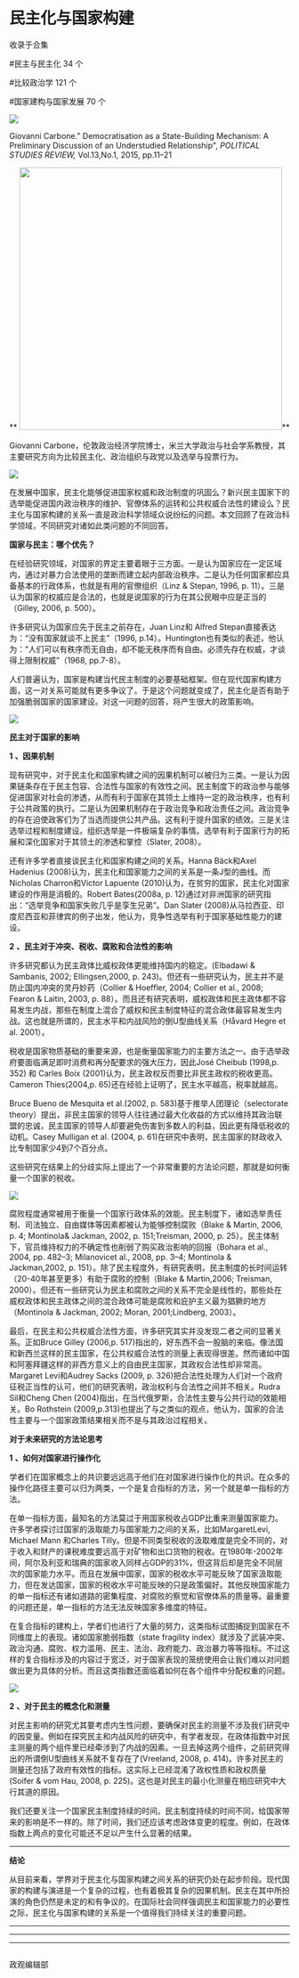 # 民主化与国家构建


收录于合集

#民主与民主化 34 个

#比较政治学 121 个

#国家建构与国家发展 70 个

**<img src='/images/641/2.png' width='auto' />**

Giovanni Carbone." Democratisation as a State-Building Mechanism: A
Preliminary Discussion of an Understudied Relationship", _POLITICAL STUDIES
REVIEW,_ Vol.13,No.1, 2015, pp.11–21

 ** **<img src='/images/641/3.png' width='472px' />****

Giovanni Carbone，伦敦政治经济学院博士，米兰大学政治与社会学系教授，其主要研究方向为比较民主化、政治组织与政党以及选举与投票行为。

![](/images/641/4.png)

在发展中国家，民主化能够促进国家权威和政治制度的巩固么？新兴民主国家下的选举能促进国内政治秩序的维护、官僚体系的运转和公共权威合法性的建设么？民主化与国家构建的关系一直是政治科学领域众说纷纭的问题。本文回顾了在政治科学领域，不同研究对诸如此类问题的不同回答。

**国家与民主：哪个优先？**

在经验研究领域，对国家的界定主要着眼于三方面。一是认为国家应在一定区域内，通过对暴力合法使用的垄断而建立起内部政治秩序。二是认为任何国家都应具备基本的行政体系，也就是有用的官僚组织（Linz
& Stepan, 1996, p. 11）。三是认为国家的权威应是合法的，也就是说国家的行为在其公民眼中应是正当的（Gilley, 2006, p.
500）。

许多研究认为国家应先于民主之前存在，Juan Linz和 Alfred Stepan直接表达为：“没有国家就谈不上民主”（1996,
p.14）。Huntington也有类似的表述，他认为：“人们可以有秩序而无自由，却不能无秩序而有自由。必须先存在权威，才谈得上限制权威”（1968,
pp.7-8）。

人们普遍认为，国家是构建当代民主制度的必要基础框架。但在现代国家构建方面，这一对关系可能就有更多争议了。于是这个问题就变成了，民主化是否有助于加强脆弱国家的国家建设。对这一问题的回答，将产生很大的政策影响。

![](/images/641/5.jpeg)

 **民主对于国家的影响**

 **1** **、因果机制**

现有研究中，对于民主化和国家构建之间的因果机制可以被归为三类。一是认为因果链条存在于民主包容、合法性与国家的有效性之间。民主制度下的政治参与能够促进国家对社会的渗透，从而有利于国家在其领土上维持一定的政治秩序，也有利于公共政策的执行。二是认为因果机制存在于政治竞争和政治责任之间。政治竞争的存在迫使政客们为了当选而提供公共产品。这有利于提升国家的绩效。三是关注选举过程和制度建设。组织选举是一件极端复杂的事情。选举有利于国家行为的拓展和深化国家对于其领土的渗透和掌控（Slater,
2008）。

还有许多学者直接谈民主化和国家构建之间的关系。Hanna Bäck和Axel Hadenius
(2008)认为，民主化和国家能力之间的关系是一条J型的曲线。而Nicholas Charron和Victor Lapuente
(2010)认为，在贫穷的国家，民主化对国家建设的作用是消极的。Robert Bates(2008a, p.
12)通过对非洲国家的研究指出：“选举竞争和国家失败几乎是孪生兄弟”。Dan Slater
(2008)从马拉西亚、印度尼西亚和菲律宾的例子出发，他认为，竞争性选举有利于国家基础性能力的建设。

 **2** **、民主对于冲突、税收、腐败和合法性的影响**

许多研究都认为民主政体比威权政体更能维持国内的稳定。(Elbadawi & Sambanis, 2002; Ellingsen,2000, p.
243)。但还有一些研究认为，民主并不是防止国内冲突的灵丹妙药（Collier & Hoeffler, 2004; Collier et al.,
2008; Fearon & Laitin, 2003, p.
88）。而且还有研究表明，威权政体和民主政体都不容易发生内战，那些在制度上混合了威权和民主制度特征的混合政体最容易发生内战。这也就是所谓的，民主水平和内战风险的倒U型曲线关系（Håvard
Hegre et al. 2001）。

税收是国家物质基础的重要来源，也是衡量国家能力的主要方法之一。由于选举政府要面临满足即时消费和再分配要求的强大压力，因此José Cheibub
(1998,p. 352) 和 Carles Boix (2001)认为，民主政权反而要比非民主政权的税收更高。Cameron Thies(2004,p.
65)还在经验上证明了，民主水平越高，税率就越高。

Bruce Bueno de Mesquita et al.(2002, p. 583)基于推举人团理论（selectorate
theory）提出，非民主国家的领导人往往通过最大化收益的方式以维持其政治联盟的忠诚，民主国家的领导人却要避免伤害到多数人的利益，因此更有降低税收的动机。Casey
Mulligan et al. (2004, p. 61)在研究中表明，民主国家的财政收入比专制国家少4到7个百分点。

这些研究在结果上的分歧实际上提出了一个非常重要的方法论问题，那就是如何衡量一个国家的税收。

![](/images/641/6.jpeg)

腐败程度通常被用于衡量一个国家行政体系的效能。民主制度下，诸如选举责任制、司法独立、自由媒体等因素都被认为能够控制腐败（Blake & Martin,
2006, p. 4; Montinola& Jackman, 2002, p. 151;Treisman, 2000, p.
25）。民主体制下，官员维持权力的不确定性也削弱了购买政治影响的回报（Bohara et al., 2004, pp. 482–3; Milanovicet
al., 2008, pp. 3–4; Montinola & Jackman,2002, p.
151）。除了民主程度外，有研究表明，民主制度的长时间运转（20-40年甚至更多）有助于腐败的控制（Blake & Martin,2006;
Treisman,
2000）。但还有一些研究认为民主和腐败之间的关系不完全是线性的，那些处在威权政体和民主政体之间的混合政体可能是腐败和庇护主义最为猖獗的地方（Montinola
& Jackman, 2002; Moran, 2001;Lindberg, 2003）。

最后，在民主和公共权威合法性方面，许多研究其实并没发现二者之间的显著关系。正如Bruce Gilley (2006,p.
517)指出的，好东西不会一股脑的来临。像法国和新西兰这样的民主国家，在公共权威合法性的测量上表现得很差。然而诸如中国和阿塞拜疆这样的非西方意义上的自由民主国家，其政权合法性却非常高。Margaret
Levi和Audrey Sacks (2009, p.
326)把合法性处理为人们对一个政府征税正当性的认可，他们的研究表明，政治权利与合法性之间并不相关。Rudra Sil和Cheng Chen
(2004)指出，在当代俄罗斯，合法性主要与公共行动的效能相关。Bo Rothstein
(2009,p.313)也提出了与之类似的观点，他认为，国家的合法性主要与一个国家政策结果相关而不是与其政治过程相关。

**对于未来研究的方法论思考**

 **1** **、如何对国家进行操作化**

学者们在国家概念上的共识要远远高于他们在对国家进行操作化的共识。在众多的操作化路径主要可以归为两类，一个是复合指标的方法，另一个就是单一指标的方法。

在单一指标方面，最知名的方法莫过于用国家税收占GDP比重来测量国家能力。许多学者探讨过国家的汲取能力与国家能力之间的关系，比如MargaretLevi,
Michael Mann 和Charles
Tilly。但是不同类型税收的汲取难度是完全不同的，对于收入和财产的课税难度要远高于对矿物和出口货物的税收。在1980年-2002年间，阿尔及利亚和瑞典的国家收入同样占GDP的31%，但这背后却是完全不同层次的国家能力水平。而且在发展中国家，国家的税收水平可能反映了国家汲取能力，但在发达国家，国家的税收水平可能反映的只是政策偏好。其他反映国家能力的单一指标还有诸如道路的密集程度、对腐败的察觉和官僚体系的质量等。最重要的问题还是，单一指标的方法无法反映国家多维度的特征。

在复合指标的建构上，学者们也进行了大量的努力，这类指标试图捕捉到国家在不同维度上的表现。诸如国家脆弱指数（state fragility
index）就涉及了武装冲突、政治沟通、腐败、权力滥用、民主、法治、政府能力、政治暴力等等指标。不过这样的复合指标涉及的内容过于宽泛，对于国家表现的笼统使用会让我们难以对问题做出更为具体的分析。而且这类指数还面临着如何在各个组件中分配权重的问题。

![](/images/641/7.jpeg)

 **2** **、对于民主的概念化和测量**

对民主影响的研究尤其要考虑内生性问题，要确保对民主的测量不涉及我们研究中的因变量。例如在探究民主和内战风险的研究中，有学者发现，在政体指数中对民主测量的两个组件里已经牵涉到了内战的因素。一旦去掉这两个组件，之前研究得出的所谓倒U型曲线关系就不复存在了(Vreeland,
2008, p. 414)。许多对民主的测量还包括了政府有效性的指标。这实际上已经混淆了政权性质和政权质量(Soifer & vom Hau, 2008,
p. 225)。这也是对民主的最小化测量在相应研究中大行其道的原因。

我们还要关注一个国家民主制度持续的时间。民主制度持续的时间不同，给国家带来的影响是不一样的。除了时间，我们还应该考虑政体变更的程度。例如，在政体指数上两点的变化可能还不足以产生什么显著的结果。

 ****

**结论**

从目前来看，学界对于民主化与国家构建之间关系的研究仍处在起步阶段。现代国家的构建与演进是一个复杂的过程，也有着极其复杂的因果机制。民主在其中所扮演的角色仍然是未定的和有争议的。在国际社会同样强调民主和国家能力的必要性之际，民主化与国家构建的关系是一个值得我们持续关注的重要问题。
****

****  
****  

![]()

政观编辑部

